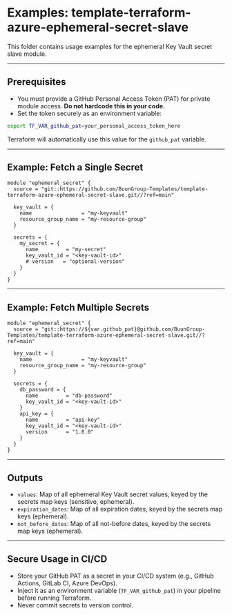 # Examples: template-terraform-azure-ephemeral-secret-slave

This folder contains usage examples for the ephemeral Key Vault secret slave module.

---

## Prerequisites

- You must provide a GitHub Personal Access Token (PAT) for private module access. **Do not hardcode this in your code.**
- Set the token securely as an environment variable:

```sh
export TF_VAR_github_pat=your_personal_access_token_here
```

Terraform will automatically use this value for the `github_pat` variable.

---

## Example: Fetch a Single Secret

```hcl
module "ephemeral_secret" {
  source = "git::https://github.com/BuunGroup-Templates/template-terraform-azure-ephemeral-secret-slave.git//?ref=main"

  key_vault = {
    name                = "my-keyvault"
    resource_group_name = "my-resource-group"
  }

  secrets = {
    my_secret = {
      name         = "my-secret"
      key_vault_id = "<key-vault-id>"
      # version   = "optional-version"
    }
  }
}
```

---

## Example: Fetch Multiple Secrets

```hcl
module "ephemeral_secret" {
  source = "git::https://${var.github_pat}@github.com/BuunGroup-Templates/template-terraform-azure-ephemeral-secret-slave.git//?ref=main"

  key_vault = {
    name                = "my-keyvault"
    resource_group_name = "my-resource-group"
  }

  secrets = {
    db_password = {
      name         = "db-password"
      key_vault_id = "<key-vault-id>"
    }
    api_key = {
      name         = "api-key"
      key_vault_id = "<key-vault-id>"
      version      = "1.0.0"
    }
  }
}
```

---

## Outputs

- `values`: Map of all ephemeral Key Vault secret values, keyed by the secrets map keys (sensitive, ephemeral).
- `expiration_dates`: Map of all expiration dates, keyed by the secrets map keys (ephemeral).
- `not_before_dates`: Map of all not-before dates, keyed by the secrets map keys (ephemeral).

---

## Secure Usage in CI/CD

- Store your GitHub PAT as a secret in your CI/CD system (e.g., GitHub Actions, GitLab CI, Azure DevOps).
- Inject it as an environment variable (`TF_VAR_github_pat`) in your pipeline before running Terraform.
- Never commit secrets to version control. 